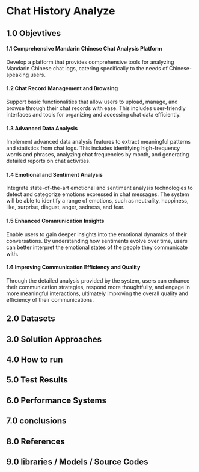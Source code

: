 # Chat History Analyze

## 1.0 Objevtives
#### 1.1 Comprehensive Mandarin Chinese Chat Analysis Platform
Develop a platform that provides comprehensive tools for analyzing Mandarin Chinese chat logs, catering specifically to the needs of Chinese-speaking users.


#### 1.2 Chat Record Management and Browsing
Support basic functionalities that allow users to upload, manage, and browse through their chat records with ease. This includes user-friendly interfaces and tools for organizing and accessing chat data efficiently.


#### 1.3 Advanced Data Analysis
Implement advanced data analysis features to extract meaningful patterns and statistics from chat logs. This includes identifying high-frequency words and phrases, analyzing chat frequencies by month, and generating detailed reports on chat activities.


#### 1.4 Emotional and Sentiment Analysis
Integrate state-of-the-art emotional and sentiment analysis technologies to detect and categorize emotions expressed in chat messages. The system will be able to identify a range of emotions, such as neutrality, happiness, like, surprise, disgust, anger, sadness, and fear.


#### 1.5 Enhanced Communication Insights
Enable users to gain deeper insights into the emotional dynamics of their conversations. By understanding how sentiments evolve over time, users can better interpret the emotional states of the people they communicate with.


#### 1.6 Improving Communication Efficiency and Quality
Through the detailed analysis provided by the system, users can enhance their communication strategies, respond more thoughtfully, and engage in more meaningful interactions, ultimately improving the overall quality and efficiency of their communications.


## 2.0 Datasets 
## 3.0 Solution Approaches
## 4.0 How to run
## 5.0 Test Results 
## 6.0 Performance Systems
## 7.0 conclusions
## 8.0 References 
## 9.0 libraries / Models / Source Codes
